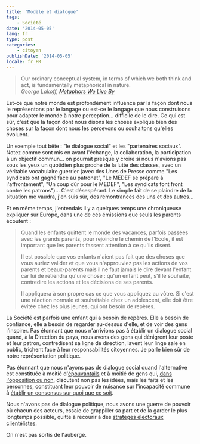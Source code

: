 ```yaml
---
title: 'Modèle et dialogue'
tags:
    - Société
date: '2014-05-05'
lang: fr
type: post
categories:
    - citoyen
publishDate: '2014-05-05'
locale: fr_FR
---
```


> Our ordinary conceptual system, in terms of which we both think and act, is fundamentally metaphorical in nature.  
>   <cite>George Lakoff, [Metaphors We Live By](http://press.uchicago.edu/ucp/books/book/chicago/M/bo3637992.html "Metaphors We Live By, Lakoff, Johnson")</cite>

Est-ce que notre monde est profondément influencé par la façon dont nous le représentons par le langage ou est-ce le langage que nous construisons pour adapter le monde à notre perception... difficile de le dire. Ce qui est sûr, c'est que la façon dont nous disons les choses explique bien des choses sur la façon dont nous les percevons ou souhaitons qu'elles évoluent.

Un exemple tout bête : "le dialogue social" et les "partenaires sociaux". Notez comme sont mis en avant l'échange, la collaboration, la participation à un objectif commun... on pourrait presque y croire si nous n'avions pas sous les yeux un quotidien plus proche de la lutte des classes, avec un véritable vocabulaire guerrier (avec des Unes de Presse comme "Les syndicats ont gagné face au patronat", "Le MEDEF se prépare à l'affrontement", "Un coup dûr pour le MEDEF", "Les syndicats font front contre les patrons")... C'est désespérant. Le simple fait de se plaindre de la situation me vaudra, j'en suis sûr, des remontrances des uns et des autres...

Et en même temps, j'entendais il y a quelques temps une chroniqueuse expliquer sur Europe, dans une de ces émissions que seuls les parents écoutent :

> Quand les enfants quittent le monde des vacances, parfois passées avec les grands parents, pour rejoindre le chemin de l'Ecole, il est important que les parents fassent attention à ce qu'ils disent.  
>
> Il est possible que vos enfants n'aient pas fait que des choses que vous auriez valider et que vous n'approuviez pas les actions de vos parents et beaux-parents mais il ne faut jamais le dire devant l'enfant car lui de retiendra qu'une chose : qu'un enfant peut, s'il le souhaite, contredire les actions et les décisions de ses parents.  
>
> Il appliquera à son propre cas ce que vous appliquez au vôtre. Si c'est une réaction normale et souhaitable chez un adolescent, elle doit être évitée chez les plus jeunes, qui ont besoin de repères.

La Société est parfois une enfant qui a besoin de repères. Elle a besoin de confiance, elle a besoin de regarder au-dessus d'elle, et de voir des gens l'inspirer. Pas étonnant que nous n'arrivions pas à établir un dialogue social quand, à la Direction du pays, nous avons des gens qui dénigrent leur poste et leur patron, contredisent sa ligne de direction, lavent leur linge sale en public, trichent face à leur responsabilités citoyennes. Je parle bien sûr de notre représentation politique.

Pas étonnant que nous n'ayons pas de dialogue social quand l'alternative est constituée à moitié d'[épouvantails](http://www.atlantico.fr/decryptage/vote-fn-epouvantail-necessaire-sophie-menton-1021204.html "&quot;Le vote FN : un épouvantail nécessaire ?&quot;, Atlantico.fr") et à moitié de gens qui, [dans l'opposition ou non](http://www.lemonde.fr/les-decodeurs/visuel/2014/08/29/les-frondeurs-du-ps-combien-de-divisions_4479064_4355770.html "Les frondeurs du PS : combien de divisions ?"), discutent non pas les idées, mais les faits et les personnes, constituant leur pouvoir de nuisance sur l'incapacité commune à [établir un consensus sur quoi que ce soit](http://www.lemonde.fr/les-decodeurs/article/2014/09/04/chomage-pourquoi-une-telle-difference-de-chiffres_4482304_4355770.html "Chômage : pourquoi une telle différence de chiffres ?").

Nous n'avons pas de dialogue politique, nous avons une guerre de pouvoir où chacun des acteurs, essaie de grappiller sa part et de la garder le plus longtemps possible, quitte à recourir à des [stratèges électoraux clientélistes](http://blog.francetvinfo.fr/classe-eco/2014/09/03/les-loyers-la-politique-et-les-economistes.html "&quot;Les loyers, la politique et les économistes&quot;, Alexandre Delaigue").

On n'est pas sortis de l'auberge.
